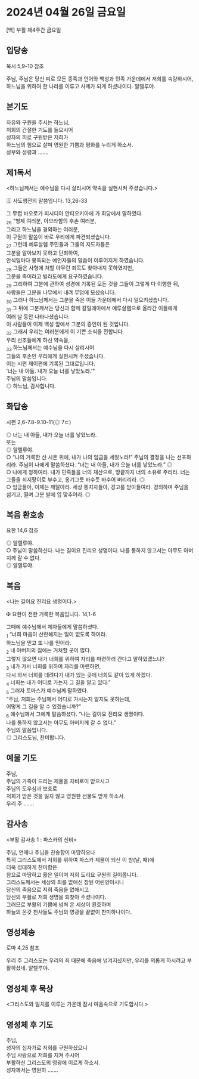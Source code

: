 # 2024년 04월 26일 금요일

[백] 부활 제4주간 금요일  


## 입당송

묵시 5,9-10 참조

주님, 주님은 당신 피로 모든 종족과 언어와 백성과 민족 가운데에서 저희를 속량하시어, 하느님을 위하여 한 나라를 이루고 사제가 되게 하셨나이다. 알렐루야.  
  
## 본기도

자유와 구원을 주시는 하느님,  
저희의 간절한 기도를 들으시어  
성자의 피로 구원받은 저희가  
하느님의 힘으로 살며 영원한 기쁨과 평화를 누리게 하소서.  
성부와 성령과 …….  
  
## 제1독서

<하느님께서는 예수님을 다시 살리시어 약속을 실현시켜 주셨습니다.>

▥ 사도행전의 말씀입니다. 13,26-33

그 무렵 바오로가 피시디아 안티오키아에 가 회당에서 말하였다.  
<sub>26</sub> “형제 여러분, 아브라함의 후손 여러분,  
그리고 하느님을 경외하는 여러분,  
이 구원의 말씀이 바로 우리에게 파견되셨습니다.  
<sub>27</sub> 그런데 예루살렘 주민들과 그들의 지도자들은  
그분을 알아보지 못하고 단죄하여,  
안식일마다 봉독되는 예언자들의 말씀이 이루어지게 하였습니다.  
<sub>28</sub> 그들은 사형에 처할 아무런 죄목도 찾아내지 못하였지만,  
그분을 죽이라고 빌라도에게 요구하였습니다.  
<sub>29</sub> 그리하여 그분에 관하여 성경에 기록된 모든 것을 그들이 그렇게 다 이행한 뒤,  
사람들은 그분을 나무에서 내려 무덤에 모셨습니다.  
<sub>30</sub> 그러나 하느님께서는 그분을 죽은 이들 가운데에서 다시 일으키셨습니다.  
<sub>31</sub> 그 뒤에 그분께서는 당신과 함께 갈릴래아에서 예루살렘으로 올라간 이들에게  
여러 날 동안 나타나셨습니다.  
이 사람들이 이제 백성 앞에서 그분의 증인이 된 것입니다.  
<sub>32</sub> 그래서 우리는 여러분에게 이 기쁜 소식을 전합니다.  
우리 선조들에게 하신 약속을,  
<sub>33</sub> 하느님께서는 예수님을 다시 살리시어  
그들의 후손인 우리에게 실현시켜 주셨습니다.  
이는 시편 제이편에 기록된 그대로입니다.  
‘너는 내 아들. 내가 오늘 너를 낳았노라.’”  
주님의 말씀입니다.  
◎ 하느님, 감사합니다.  
  
## 화답송

시편 2,6-7.8-9.10-11(◎ 7ㄷ)

◎ 너는 내 아들, 내가 오늘 너를 낳았노라.  
또는  
◎ 알렐루야.  
○ “나의 거룩한 산 시온 위에, 내가 나의 임금을 세웠노라!” 주님의 결정을 나는 선포하리라. 주님이 나에게 말씀하셨다. “너는 내 아들, 내가 오늘 너를 낳았노라.” ◎  
○ 나에게 청하여라. 내가 민족들을 너의 재산으로, 땅끝까지 너의 소유로 주리라. 너는 그들을 쇠지팡이로 부수고, 옹기그릇 바수듯 바수어 버리리라. ◎  
○ 임금들아, 이제는 깨달아라. 세상 통치자들아, 경고를 받아들여라. 경외하며 주님을 섬기고, 떨며 그분 발에 입 맞추어라. ◎  
  
## 복음 환호송

요한 14,6 참조

◎ 알렐루야.  
○ 주님이 말씀하신다. 나는 길이요 진리요 생명이다. 나를 통하지 않고서는 아무도 아버지께 갈 수 없다.  
◎ 알렐루야.  
  
## 복음

<나는 길이요 진리요 생명이다.>

✠ 요한이 전한 거룩한 복음입니다. 14,1-6

그때에 예수님께서 제자들에게 말씀하셨다.  
<sub>1</sub> “너희 마음이 산란해지는 일이 없도록 하여라.  
하느님을 믿고 또 나를 믿어라.  
<sub>2</sub> 내 아버지의 집에는 거처할 곳이 많다.  
그렇지 않으면 내가 너희를 위하여 자리를 마련하러 간다고 말하였겠느냐?  
<sub>3</sub> 내가 가서 너희를 위하여 자리를 마련하면,  
다시 와서 너희를 데려다가 내가 있는 곳에 너희도 같이 있게 하겠다.  
<sub>4</sub> 너희는 내가 어디로 가는지 그 길을 알고 있다.”  
<sub>5</sub> 그러자 토마스가 예수님께 말하였다.  
“주님, 저희는 주님께서 어디로 가시는지 알지도 못하는데,  
어떻게 그 길을 알 수 있겠습니까?”  
<sub>6</sub> 예수님께서 그에게 말씀하셨다. “나는 길이요 진리요 생명이다.  
나를 통하지 않고서는 아무도 아버지께 갈 수 없다.”  
주님의 말씀입니다.  
◎ 그리스도님, 찬미합니다.  
  
## 예물 기도

주님,  
주님의 가족이 드리는 제물을 자비로이 받으시고  
주님의 도우심과 보호로  
저희가 받은 것을 잃지 않고 영원한 선물도 받게 하소서.  
우리 주 …….  
  
## 감사송

<부활 감사송 1 : 파스카의 신비>

주님, 언제나 주님을 찬송함이 마땅하오나  
특히 그리스도께서 저희를 위하여 파스카 제물이 되신 이 밤(날, 때)에  
더욱 성대하게 찬미함은  
참으로 마땅하고 옳은 일이며 저희 도리요 구원의 길이옵니다.  
그리스도께서는 세상의 죄를 없애신 참된 어린양이시니  
당신의 죽음으로 저희 죽음을 없애시고  
당신의 부활로 저희 생명을 되찾아 주셨나이다.  
그러므로 부활의 기쁨에 넘쳐 온 세상이 환호하며  
하늘의 온갖 천사들도 주님의 영광을 끝없이 찬미하나이다.  
  
## 영성체송

로마 4,25 참조

우리 주 그리스도는 우리의 죄 때문에 죽음에 넘겨지셨지만, 우리를 의롭게 하시려고 부활하셨네. 알렐루야.  
  
## 영성체 후 묵상

<그리스도와 일치를 이루는 가운데 잠시 마음속으로 기도합시다.>  
## 영성체 후 기도

주님,  
성자의 십자가로 저희를 구원하셨으니  
주님 사랑으로 저희를 지켜 주시어  
부활하신 그리스도의 영광에 이르게 하소서.  
성자께서는 영원히 …….
